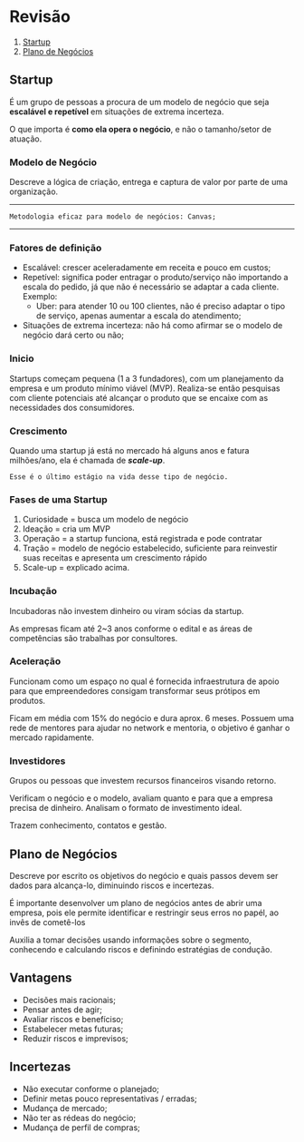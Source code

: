 # Revisão

1. [Startup](##Startup)
2. [Plano de Negócios](##Plano-de-negócios)

## Startup

É um grupo de pessoas a procura de um modelo de negócio que seja **escalável e repetível** em situações de extrema incerteza.

O que importa é **como ela opera o negócio**, e não o tamanho/setor de atuação.

### Modelo de Negócio

Descreve a lógica de criação, entrega e captura de valor por parte de uma organização.

---

    Metodologia eficaz para modelo de negócios: Canvas;

---

### Fatores de definição

- Escalável: crescer aceleradamente em receita e pouco em custos;
- Repetível: significa poder entragar o produto/serviço não importando a escala do pedido, já que não é necessário se adaptar a cada cliente. Exemplo:
  - Uber: para atender 10 ou 100 clientes, não é preciso adaptar o tipo de serviço, apenas aumentar a escala do atendimento;
- Situações de extrema incerteza: não há como afirmar se o modelo de negócio dará certo ou não;

### Inicio

Startups começam pequena (1 a 3 fundadores), com um planejamento da empresa e um produto mínimo viável (MVP). Realiza-se então pesquisas com cliente potenciais até alcançar o produto que se encaixe com as necessidades dos consumidores.

### Crescimento

Quando uma startup já está no mercado há alguns anos e fatura milhões/ano, ela é chamada de ***scale-up***.

    Esse é o último estágio na vida desse tipo de negócio.

### Fases de uma Startup

1. Curiosidade = busca um modelo de negócio
2. Ideação = cria um MVP
3. Operação = a startup funciona, está registrada e pode contratar
4. Tração = modelo de negócio estabelecido, suficiente para reinvestir suas receitas e apresenta um crescimento rápido
5. Scale-up = explicado acima.

### Incubação

Incubadoras não investem dinheiro ou viram sócias da startup. 

As empresas ficam até 2~3 anos conforme o edital e as áreas de competências são trabalhas por consultores.

### Aceleração

Funcionam como um espaço no qual é fornecida infraestrutura de apoio para que empreendedores consigam transformar seus prótipos em produtos.

Ficam em média com 15% do negócio e dura aprox. 6 meses. Possuem uma rede de mentores para ajudar no network e mentoria, o objetivo é ganhar o mercado rapidamente.

### Investidores

Grupos ou pessoas que investem recursos financeiros visando retorno.

Verificam o negócio e o modelo, avaliam quanto e para que a empresa precisa de dinheiro. Analisam o formato de investimento ideal.

Trazem conhecimento, contatos e gestão.

## Plano de Negócios

Descreve por escrito os objetivos do negócio e quais passos devem ser dados para alcança-lo, diminuindo riscos e incertezas.

É importante desenvolver um plano de negócios antes de abrir uma empresa, pois ele permite identificar e restringir seus erros no papél, ao invês de cometê-los

Auxilia a tomar decisões usando informações sobre o segmento, conhecendo e calculando riscos e definindo estratégias de condução.

## Vantagens

- Decisões mais racionais;
- Pensar antes de agir;
- Avaliar riscos e benefíciso;
- Estabelecer metas futuras;
- Reduzir riscos e imprevisos;

## Incertezas

- Não executar conforme o planejado;
- Definir metas pouco representativas / erradas;
- Mudança de mercado;
- Não ter as rédeas do negócio;
- Mudança de perfil de compras;
